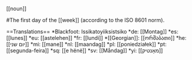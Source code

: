 [[noun]]

#The first day of the [[week]] (according to the ISO 8601 norm).

==Translations==
*Blackfoot: Issikatoyiiksistsiko
*de: [[Montag]]
*es: [[lunes]]
*eu: [[astelehen]]
*fr: [[lundi]]
*[[Georgian]]: [[ორშაბათი]]
*he: [[יום שני]]
*mi: [[mane]]
*nl: [[maandag]]
*pl: [[poniedziałek]]
*pt: [[segunda-feira]]
*sq: [[e h&euml;n&euml;]]
*sv: [[Måndag]]
*yi: [[מאָנטיק]]